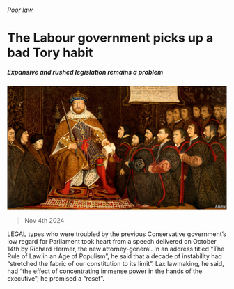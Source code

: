 ###### Poor law

# The Labour government picks up a bad Tory habit 

##### Expansive and rushed legislation remains a problem 

![image](images/20241109_BRP501.jpg) 

> Nov 4th 2024 

LEGAL types who were troubled by the previous Conservative government’s low regard for Parliament took heart from a speech delivered on October 14th by Richard Hermer, the new attorney-general. In an address titled “The Rule of Law in an Age of Populism”, he said that a decade of instability had “stretched the fabric of our constitution to its limit”. Lax lawmaking, he said, had “the effect of concentrating immense power in the hands of the executive”; he promised a “reset”.

